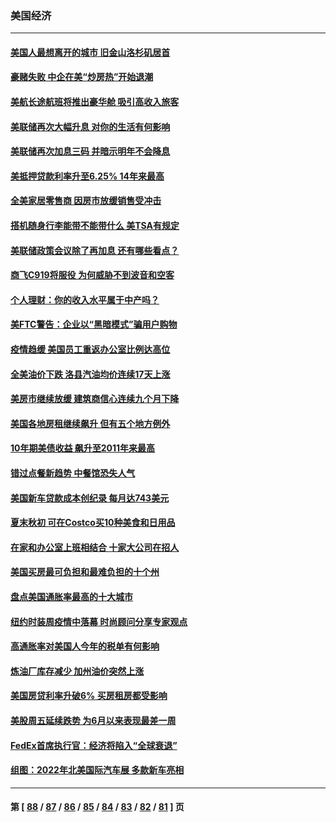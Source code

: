 ### 美国经济
---
#### [美国人最想离开的城市 旧金山洛杉矶居首](../../pages/ncid1078158/n13830091.md) 
#### [豪赌失败 中企在美“炒房热”开始退潮](../../pages/ncid1078158/n13829886.md) 
#### [美航长途航班将推出豪华舱 吸引高收入旅客](../../pages/ncid1078158/n13829885.md) 
#### [美联储再次大幅升息 对你的生活有何影响](../../pages/ncid1078158/n13829901.md) 
#### [美联储再次加息三码 并暗示明年不会降息](../../pages/ncid1078158/n13829849.md) 
#### [美抵押贷款利率升至6.25% 14年来最高](../../pages/ncid1078158/n13829753.md) 
#### [全美家居零售商 因房市放缓销售受冲击](../../pages/ncid1078158/n13829392.md) 
#### [搭机随身行李能带不能带什么 美TSA有规定](../../pages/ncid1078158/n13829221.md) 
#### [美联储政策会议除了再加息 还有哪些看点？](../../pages/ncid1078158/n13829225.md) 
#### [商飞C919将服役 为何威胁不到波音和空客](../../pages/ncid1078158/n13829235.md) 
#### [个人理财：你的收入水平属于中产吗？](../../pages/ncid1078158/n13828955.md) 
#### [美FTC警告：企业以“黑暗模式”骗用户购物](../../pages/ncid1078158/n13828597.md) 
#### [疫情趋缓 美国员工重返办公室比例达高位](../../pages/ncid1078158/n13828548.md) 
#### [全美油价下跌 洛县汽油均价连续17天上涨](../../pages/ncid1078158/n13828585.md) 
#### [美房市继续放缓 建筑商信心连续九个月下降](../../pages/ncid1078158/n13828456.md) 
#### [美国各地房租继续飙升 但有五个地方例外](../../pages/ncid1078158/n13828487.md) 
#### [10年期美债收益 飙升至2011年来最高](../../pages/ncid1078158/n13828540.md) 
#### [错过点餐新趋势 中餐馆恐失人气](../../pages/ncid1078158/n13828552.md) 
#### [美国新车贷款成本创纪录 每月达743美元](../../pages/ncid1078158/n13827951.md) 
#### [夏末秋初 可在Costco买10种美食和日用品](../../pages/ncid1078158/n13822910.md) 
#### [在家和办公室上班相结合 十家大公司在招人](../../pages/ncid1078158/n13826252.md) 
#### [美国买房最可负担和最难负担的十个州](../../pages/ncid1078158/n13826858.md) 
#### [盘点美国通胀率最高的十大城市](../../pages/ncid1078158/n13827386.md) 
#### [纽约时装周疫情中落幕 时尚顾问分享专家观点](../../pages/ncid1078158/n13827034.md) 
#### [高通胀率对美国人今年的税单有何影响](../../pages/ncid1078158/n13826890.md) 
#### [炼油厂库存减少 加州油价突然上涨](../../pages/ncid1078158/n13826948.md) 
#### [美国房贷利率升破6% 买房租房都受影响](../../pages/ncid1078158/n13826942.md) 
#### [美股周五延续跌势 为6月以来表现最差一周](../../pages/ncid1078158/n13826880.md) 
#### [FedEx首席执行官：经济将陷入“全球衰退”](../../pages/ncid1078158/n13826861.md) 
#### [组图：2022年北美国际汽车展 多款新车亮相](../../pages/ncid1078158/n13826448.md) 

---
#### 第 [ [88](./88.md) / [87](./87.md) / [86](./86.md) / [85](./85.md) / [84](./84.md) / [83](./83.md) / [82](./82.md) / [81](./81.md) ] 页
